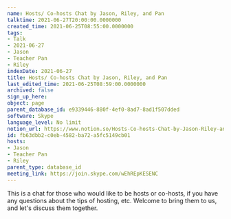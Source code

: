```yaml
---
name: Hosts/ Co-hosts Chat by Jason, Riley, and Pan
talktime: 2021-06-27T20:00:00.0000000
created_time: 2021-06-25T08:55:00.0000000
tags:
- Talk
- 2021-06-27
- Jason
- Teacher Pan
- Riley
indexDate: 2021-06-27
title: Hosts/ Co-hosts Chat by Jason, Riley, and Pan
last_edited_time: 2021-06-25T08:59:00.0000000
archived: false
sign_up_here: 
object: page
parent_database_id: e9339446-880f-4ef0-8ad7-8ad1f507dded
software: Skype
language_level: No limit
notion_url: https://www.notion.so/Hosts-Co-hosts-Chat-by-Jason-Riley-and-Pan-fb63dbb2c0eb4582ba72a5fc5149cb01
id: fb63dbb2-c0eb-4582-ba72-a5fc5149cb01
hosts:
- Jason
- Teacher Pan
- Riley
parent_type: database_id
meeting_link: https://join.skype.com/wEhREpKESENC
---
```


This is a chat for those who would like to be hosts or co-hosts, if you have any questions about the tips of hosting, etc. Welcome to bring them to us, and let's discuss them together.

